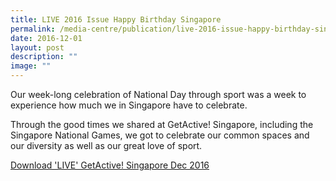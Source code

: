 ```yaml
---
title: LIVE 2016 Issue Happy Birthday Singapore
permalink: /media-centre/publication/live-2016-issue-happy-birthday-singapore/
date: 2016-12-01
layout: post
description: ""
image: ""
---
```

Our week-long celebration of National Day through sport was a week to experience how much we in Singapore have to celebrate.  
  
Through the good times we shared at GetActive! Singapore, including the Singapore National Games, we got to celebrate our common spaces and our diversity as well as our great love of sport.

[Download 'LIVE' GetActive! Singapore Dec 2016](/files/Media%20Centre/Publication/Live_GetAvtiveSG_Issue_1_Dec_2017.pdf)
